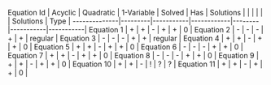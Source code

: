 Equation Id   | Acyclic | Quadratic | 1-Variable | Solved |    Has    | Solutions |
              |         |           |            |        | Solutions |    Type   |
--------------|---------|-----------|------------|--------|-----------|-----------|
Equation 1    |    +    |     +     |      -     |    +   |     +     |     0     |
Equation 2    |    -    |     -     |      -     |    +   |     +     |  regular  |
Equation 3    |    -    |     -     |      -     |    +   |     +     |  regular  |
Equation 4    |    +    |     +     |      -     |    +   |     +     |     0     |
Equation 5    |    +    |     +     |      -     |    +   |     +     |     0     |
Equation 6    |    -    |     -     |      -     |    +   |     +     |     0     |
Equation 7    |    +    |     +     |      -     |    +   |     +     |     0     |
Equation 8    |    -    |     -     |      -     |    +   |     +     |     0     |
Equation 9    |    +    |     +     |      -     |    +   |     +     |     0     |
Equation 10   |    +    |     +     |      -     |    !   |     ?     |     ?     |
Equation 11   |    +    |     +     |      -     |    +   |     +     |     0     |
